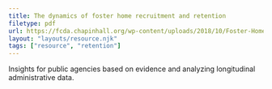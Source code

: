 ```yaml
---
title: The dynamics of foster home recruitment and retention
filetype: pdf
url: https://fcda.chapinhall.org/wp-content/uploads/2018/10/Foster-Home-Report-Final_FCDA_October2018.pdf
layout: "layouts/resource.njk"
tags: ["resource", "retention"]
---
```


Insights for public agencies based on evidence and analyzing longitudinal administrative data.